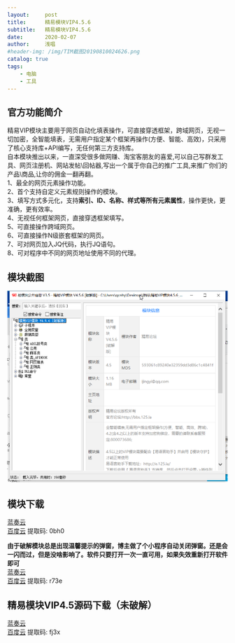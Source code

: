 ```yaml
---
layout:     post
title:      精易模块VIP4.5.6
subtitle:   精易模块VIP4.5.6
date:       2020-02-07
author:     浅唱
#header-img: /img/TIM截图20190810024626.png
catalog: true
tags:
    - 电脑
    - 工具
---
```



## 官方功能简介
精易VIP模块主要用于网页自动化填表操作，可直接穿透框架，跨域网页，无视一切加密，全智能填表，无需用户指定某个框架再操作(方便、智能、高效)，只采用了核心支持库+API编写，无任何第三方支持库。  
自本模块推出以来，一直深受很多做网赚、淘宝客朋友的喜爱,可以自己写群发工具、网页注册机、网站发帖\回帖器,写出一个属于你自己的推广工具,来推广你们的产品\商品,让你的佣金一翻再翻。  
1、最全的网页元素操作功能。  
2、首个支持自定义元素规则操作的模块。  
3、填写方式多元化，支持**索引、ID、名称、样式等所有元素属性**，操作更快，更准确，更有效率。  
4、无视任何框架网页，直接穿透框架填写。  
5、可直接操作跨域网页。  
6、可直接操作N级嵌套框架的网页。  
7、可对网页加入JQ代码，执行JQ语句。  
8、可对程序中不同的网页地址使用不同的代理。  

## 模块截图
![QQ拼音截图20200207222650.png](/img/QQ拼音截图20200207222650.png)

## 模块下载
[蓝奏云](https://www.lanzous.com/i958fif)   
[百度云](https://pan.baidu.com/s/1jDi9lXmdlc-VkmoH_QuoUw) 提取码: 0bh0  
  
**由于破解模块总是出现温馨提示的弹窗，博主做了个小程序自动关闭弹窗。还是会一闪而过，但是没啥影响了。软件只要打开一次一直可用，如果失效重新打开软件即可**  
[蓝奏云](https://www.lanzous.com/i95eihi)  
[百度云](https://pan.baidu.com/s/1B9v12UQV_RTFCBGVhpARxA) 提取码: r73e  

## 精易模块VIP4.5源码下载（未破解）
[蓝奏云](https://www.lanzous.com/i958afc)  
[百度云](https://pan.baidu.com/s/1qJpJX2qCjXwW5s5ceCxxlw) 提取码: fj3x  

  
      
